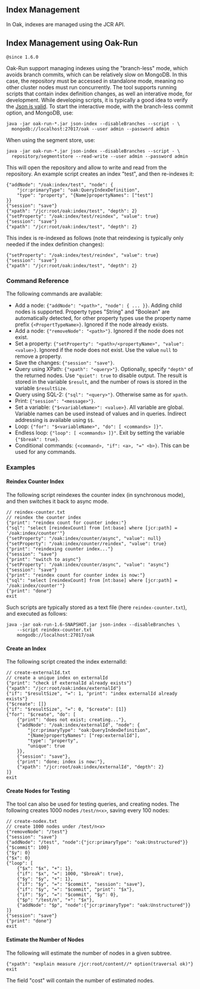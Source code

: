 <!--
   Licensed to the Apache Software Foundation (ASF) under one or more
   contributor license agreements.  See the NOTICE file distributed with
   this work for additional information regarding copyright ownership.
   The ASF licenses this file to You under the Apache License, Version 2.0
   (the "License"); you may not use this file except in compliance with
   the License.  You may obtain a copy of the License at

       http://www.apache.org/licenses/LICENSE-2.0

   Unless required by applicable law or agreed to in writing, software
   distributed under the License is distributed on an "AS IS" BASIS,
   WITHOUT WARRANTIES OR CONDITIONS OF ANY KIND, either express or implied.
   See the License for the specific language governing permissions and
   limitations under the License.
  -->

## Index Management

In Oak, indexes are managed using the JCR API.

## Index Management using Oak-Run
`@since 1.6.0` 

Oak-Run support managing indexes using the "branch-less" mode,
which avoids branch commits, which can be relatively slow on MongoDB.
In this case, the repository must be accessed in standalone mode,
meaning no other cluster nodes must run concurrently.
The tool supports running scripts that contain index definition changes,
as well an interative mode, for development.
While developing scripts, it is typically a good idea to verify the [Json is valid](http://jsonlint.com/). 
To start the interactive mode,
with the branch-less commit option, and MongoDB, use:

    java -jar oak-run-*.jar json-index --disableBranches --script - \
      mongodb://localhost:27017/oak --user admin --password admin

When using the segment store, use:      

    java -jar oak-run-*.jar json-index --disableBranches --script - \
      repository/segmentstore --read-write --user admin --password admin

This will open the repository and allow to write and read from the repository.
An example script creates an index "test", and then re-indexes it:

    {"addNode": "/oak:index/test", "node": {
        "jcr:primaryType": "oak:QueryIndexDefinition", 
        "type": "property", "{Name}propertyNames": ["test"]
    }}
    {"session": "save"}
    {"xpath": "/jcr:root/oak:index/test", "depth": 2}
    {"setProperty": "/oak:index/test/reindex", "value": true}
    {"session": "save"}
    {"xpath": "/jcr:root/oak:index/test", "depth": 2}

This index is re-indexed as follows (note that reindexing is typically only needed 
if the index definition changes):

    {"setProperty": "/oak:index/test/reindex", "value": true}
    {"session": "save"}
    {"xpath": "/jcr:root/oak:index/test", "depth": 2}
    
### Command Reference
    
The following commands are available:

* Add a node: `{"addNode": "<path>", "node": { ... }}`. 
  Adding child nodes is supported.
  Property types "String" and "Boolean" are automatically detected,
  for other property types use the property name prefix `{<PropertTypeName>}`.
  Ignored if the node already exists.
* Add a node: `{"removeNode": "<path>"}`. 
  Ignored if the node does not exist.
* Set a property: `{"setProperty": "<path>/<propertyName>", "value": <value>}`. 
  Ignored if the node does not exist. 
  Use the value `null` to remove a property.
* Save the changes: `{"session": "save"}`. 
* Query using XPath: `{"xpath": "<query>"}`.
  Optionally, specify `"depth"` of the returned nodes.
  Use `"quiet": true` to disable output.
  The result is stored in the variable `$result`, and
  the number of rows is stored in the variable `$resultSize`.
* Query using SQL-2: `{"sql": "<query>"}`.
  Otherwise same as for `xpath`.
* Print: `{"session": "<message>"}`.
* Set a variable: `{"$<variableName>": <value>}`.
  All variable are global.
  Variable names can be used instead of values
  and in queries.
  Indirect addressing is available using `$$`.
* Loop: `{"for": "$<variableName>", "do": [ <commands> ]}"`.
* Endless loop: `{"loop": [ <commands> ]}"`.
  Exit by setting the variable `{"$break": true}`.
* Conditional commands: `{<command>, "if": <a>, "=" <b>}`.
  This can be used for any commands.
  
### Examples

#### Reindex Counter Index

The following script reindexes the counter index (in synchronous mode),
and then switches it back to async mode.

    // reindex-counter.txt
    // reindex the counter index
    {"print": "reindex count for counter index:"}
    {"sql": "select [reindexCount] from [nt:base] where [jcr:path] = '/oak:index/counter'"}
    {"setProperty": "/oak:index/counter/async", "value": null}
    {"setProperty": "/oak:index/counter/reindex", "value": true}
    {"print": "reindexing counter index..."}
    {"session": "save"}
    {"print": "switch to async"}
    {"setProperty": "/oak:index/counter/async", "value": "async"}
    {"session": "save"}
    {"print": "reindex count for counter index is now:"}
    {"sql": "select [reindexCount] from [nt:base] where [jcr:path] = '/oak:index/counter'"}
    {"print": "done"}
    exit
    
Such scripts are typically stored as a text file (here `reindex-counter.txt`),
and executed as follows:

    java -jar oak-run-1.6-SNAPSHOT.jar json-index --disableBranches \
        --script reindex-counter.txt  
        mongodb://localhost:27017/oak

#### Create an Index

The following script created the index externalId:

    // create-externalId.txt
    // create a unique index on externalId
    {"print": "check if externalId already exists"}
    {"xpath": "/jcr:root/oak:index/externalId"}
    {"if": "$resultSize", "=": 1, "print": "index externalId already exists"}
    {"$create": []}
    {"if": "$resultSize", "=": 0, "$create": [1]}
    {"for": "$create", "do": [
        {"print": "does not exist; creating..."},
        {"addNode": "/oak:index/externalId", "node": {
            "jcr:primaryType": "oak:QueryIndexDefinition",
            "{Name}propertyNames": ["rep:externalId"],
            "type": "property",
            "unique": true
        }},
        {"session": "save"},
        {"print": "done; index is now:"},
        {"xpath": "/jcr:root/oak:index/externalId", "depth": 2}
    ]}
    exit
    
#### Create Nodes for Testing

The tool can also be used for testing queries, and creating nodes.
The following creates 1000 nodes `/test/n<x>`, saving every 100 nodes:

    // create-nodex.txt
    // create 1000 nodes under /test/n<x>
    {"removeNode": "/test"}
    {"session": "save"}
    {"addNode": "/test", "node":{"jcr:primaryType": "oak:Unstructured"}}
    {"$commit": 100}
    {"$y": 0}
    {"$x": 0}
    {"loop": [
        {"$x": "$x", "+": 1},
        {"if": "$x", "=": 1000, "$break": true},
        {"$y": "$y", "+": 1},
        {"if": "$y", "=": "$commit", "session": "save"},
        {"if": "$y", "=": "$commit", "print": "$x"},
        {"if": "$y", "=": "$commit", "$y": 0},
        {"$p": "/test/n", "+": "$x"},
        {"addNode": "$p", "node":{"jcr:primaryType": "oak:Unstructured"}}
    ]}
    {"session": "save"}
    {"print": "done"}
    exit

#### Estimate the Number of Nodes

The following will estimate the number of nodes in a given subtree.

    {"xpath": "explain measure /jcr:root/content//* option(traversal ok)"}
    exit
    
The field "cost" will contain the number of estimated nodes.
